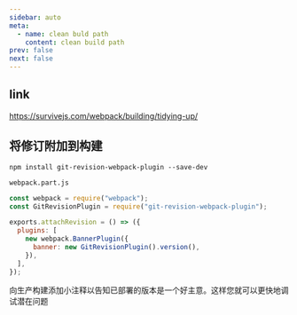 ```yaml
---
sidebar: auto
meta:
  - name: clean buld path
    content: clean build path
prev: false
next: false 
---
```


## link 

https://survivejs.com/webpack/building/tidying-up/

## 将修订附加到构建
`npm install git-revision-webpack-plugin --save-dev`

`webpack.part.js`

```js
const webpack = require("webpack");
const GitRevisionPlugin = require("git-revision-webpack-plugin");

exports.attachRevision = () => ({
  plugins: [
    new webpack.BannerPlugin({
      banner: new GitRevisionPlugin().version(),
    }),
  ],
});
```
向生产构建添加小注释以告知已部署的版本是一个好主意。这样您就可以更快地调试潜在问题
